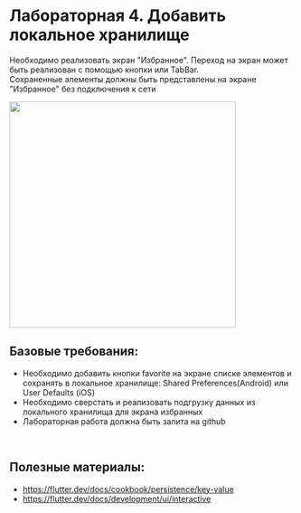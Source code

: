 # Лабораторная 4. Добавить локальное хранилище

Необходимо реализовать экран "Избранное". Переход на экран может быть реализован с помощью кнопки или TabBar.
<br>
Сохраненные элементы должны быть представлены на экране "Избранное" без подключения к сети

<img src="https://developer.android.com/codelabs/android-room-with-a-view-kotlin/img/cdfae5b9b10da57f.png" width="400">

## Базовые требования:

- Необходимо добавить кнопки favorite на экране списке элементов и сохранять в локальное хранилище: Shared Preferences(Android) или User Defaults (iOS)
- Необходимо сверстать и реализовать подгрузку данных из локального хранилища для экрана избранных
- Лабораторная работа должна быть залита на github

<br>

## Полезные материалы:

- https://flutter.dev/docs/cookbook/persistence/key-value
- https://flutter.dev/docs/development/ui/interactive
